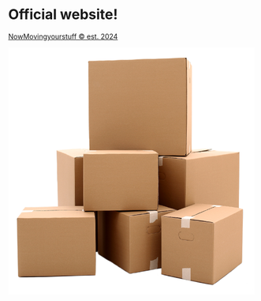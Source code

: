 <h1>Official website!</h1>

<a href="https://godotgamecreator.github.io/Move-your-stuff/#we-copywrighted-this-name">NowMovingyourstuff © est. 2024</a>

<img src="favicon.png" alt = "favicon" width="500" height="500">
